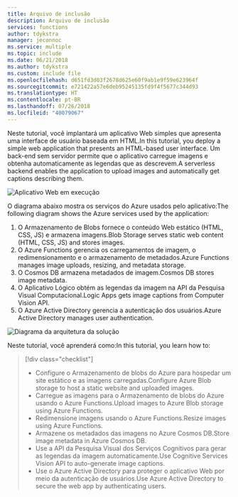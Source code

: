 ```yaml
---
title: Arquivo de inclusão
description: Arquivo de inclusão
services: functions
author: tdykstra
manager: jeconnoc
ms.service: multiple
ms.topic: include
ms.date: 06/21/2018
ms.author: tdykstra
ms.custom: include file
ms.openlocfilehash: d651fd3d03f2678d625e60f9ab1e9f59e623964f
ms.sourcegitcommit: e721422a57e6deb95245135fd9f4f5677c344d93
ms.translationtype: HT
ms.contentlocale: pt-BR
ms.lasthandoff: 07/26/2018
ms.locfileid: "40079067"
---
```

<span data-ttu-id="3ea6b-103">Neste tutorial, você implantará um aplicativo Web simples que apresenta uma interface de usuário baseada em HTML.</span><span class="sxs-lookup"><span data-stu-id="3ea6b-103">In this tutorial, you deploy a simple web application that presents an HTML-based user interface.</span></span> <span data-ttu-id="3ea6b-104">Um back-end sem servidor permite que o aplicativo carregue imagens e obtenha automaticamente as legendas que as descrevem.</span><span class="sxs-lookup"><span data-stu-id="3ea6b-104">A serverless backend enables the application to upload images and automatically get captions describing them.</span></span>

![Aplicativo Web em execução](media/functions-first-serverless-web-app/0-app-screenshot-finished.png)

<span data-ttu-id="3ea6b-106">O diagrama abaixo mostra os serviços do Azure usados pelo aplicativo:</span><span class="sxs-lookup"><span data-stu-id="3ea6b-106">The following diagram shows the Azure services used by the application:</span></span>

1. <span data-ttu-id="3ea6b-107">O Armazenamento de Blobs fornece o conteúdo Web estático (HTML, CSS, JS) e armazena imagens.</span><span class="sxs-lookup"><span data-stu-id="3ea6b-107">Blob Storage serves static web content (HTML, CSS, JS) and stores images.</span></span>
2. <span data-ttu-id="3ea6b-108">O Azure Functions gerencia os carregamentos de imagem, o redimensionamento e o armazenamento de metadados.</span><span class="sxs-lookup"><span data-stu-id="3ea6b-108">Azure Functions manages image uploads, resizing, and metadata storage.</span></span>
3. <span data-ttu-id="3ea6b-109">O Cosmos DB armazena metadados de imagem.</span><span class="sxs-lookup"><span data-stu-id="3ea6b-109">Cosmos DB stores image metadata.</span></span>
4. <span data-ttu-id="3ea6b-110">O Aplicativo Lógico obtém as legendas da imagem na API da Pesquisa Visual Computacional.</span><span class="sxs-lookup"><span data-stu-id="3ea6b-110">Logic Apps gets image captions from Computer Vision API.</span></span>
5. <span data-ttu-id="3ea6b-111">O Azure Active Directory gerencia a autenticação dos usuários.</span><span class="sxs-lookup"><span data-stu-id="3ea6b-111">Azure Active Directory manages user authentication.</span></span>

![Diagrama da arquitetura da solução](media/functions-first-serverless-web-app/0-architecture.jpg)

<span data-ttu-id="3ea6b-113">Neste tutorial, você aprenderá como:</span><span class="sxs-lookup"><span data-stu-id="3ea6b-113">In this tutorial, you learn how to:</span></span>
> [!div class="checklist"]
> * <span data-ttu-id="3ea6b-114">Configure o Armazenamento de blobs do Azure para hospedar um site estático e as imagens carregadas.</span><span class="sxs-lookup"><span data-stu-id="3ea6b-114">Configure Azure Blob storage to host a static website and uploaded images.</span></span>
> * <span data-ttu-id="3ea6b-115">Carregue as imagens para o Armazenamento de blobs do Azure usando o Azure Functions.</span><span class="sxs-lookup"><span data-stu-id="3ea6b-115">Upload images to Azure Blob storage using Azure Functions.</span></span>
> * <span data-ttu-id="3ea6b-116">Redimensione imagens usando o Azure Functions.</span><span class="sxs-lookup"><span data-stu-id="3ea6b-116">Resize images using Azure Functions.</span></span>
> * <span data-ttu-id="3ea6b-117">Armazene os metadados das imagens no Azure Cosmos DB.</span><span class="sxs-lookup"><span data-stu-id="3ea6b-117">Store image metadata in Azure Cosmos DB.</span></span>
> * <span data-ttu-id="3ea6b-118">Use a API da Pesquisa Visual dos Serviços Cognitivos para gerar as legendas da imagem automaticamente.</span><span class="sxs-lookup"><span data-stu-id="3ea6b-118">Use Cognitive Services Vision API to auto-generate image captions.</span></span>
> * <span data-ttu-id="3ea6b-119">Use o Azure Active Directory para proteger o aplicativo Web por meio da autenticação de usuários.</span><span class="sxs-lookup"><span data-stu-id="3ea6b-119">Use Azure Active Directory to secure the web app by authenticating users.</span></span>